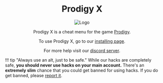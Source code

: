<center>

# Prodigy X

![Logo](https://cdn.discordapp.com/attachments/852986451896959026/980097446589915177/IMG_3310.png)

Prodigy X is a cheat menu for the game [Prodigy](https://www.prodigygame.com/main-en/).

To use Prodigy X, go to our [installing page](installing.md).

For more help visit our [discord server](https://discord.gg/YRtwBJrmGa).
</center>

!!! tip "Always use an alt, just to be safe."
    While our hacks are completely safe, **you should never use hacks on your main account.**
    There's an **extremely slim** chance that you could get banned for using hacks. If you do get banned, please [report it](https://discord.gg/YRtwBJrmGa).